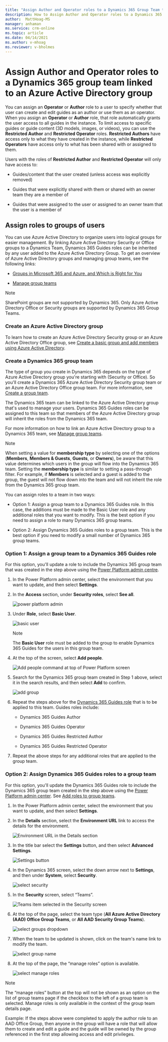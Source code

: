 ```yaml
---
title: "Assign Author and Operator roles to a Dynamics 365 Group Team that is linked to an Azure Active Directory Group to limit the actions of a group of users in all Dynamics 365 Guides | MicrosoftDocs"
description: How to Assign Author and Operator roles to a Dynamics 365 Group Team that is linked to an Azure Active Directory Group.
author:  MattHoag-MS
manager: anhaman
ms.service: crm-online
ms.topic: article
ms.date: 04/14/2021
ms.author: v-mhoag
ms.reviewer: v-bholmes
---
```


# Assign Author and Operator roles to a Dynamics 365 group team linked to an Azure Active Directory group

You can assign an **Operator** or **Author** role to a user to specify whether that user can create and edit guides as an author or use them as an operator.  When you assign an **Operator** or **Author** role, that role automatically grants the user access to all guides in the instance. To limit access to specific guides or guide content (3D models, images, or videos), you can use the **Restricted Author** and **Restricted Operator** roles. **Restricted Authors** have access only to what they have created in the instance, while **Restricted Operators** have access only to what has been shared with or assigned to them.

Users with the roles of **Restricted Author** and **Restricted Operator** will only have access to:

- Guides/content that the user created (unless access was explicitly removed)

- Guides that were explicitly shared with them or shared with an owner team they are a member of

- Guides that were assigned to the user or assigned to an owner team that the user is a member of

## Assign roles to groups of users

You can use Azure Active Directory to organize users into logical groups for easier management. By linking Azure Active Directory Security or Office groups to a Dynamics Team, Dynamics 365 Guides roles can be inherited by any user added to the Azure Active Directory Group. To get an overview of Azure Active Directory groups and managing group teams, see the following links:

- [Groups in Microsoft 365 and Azure, and Which is Right for You](https://docs.microsoft.com/microsoft-365/community/all-about-groups)

- [Manage group teams](https://docs.microsoft.com/power-platform/admin/manage-group-teams)

> [!NOTE]
> SharePoint groups are not supported by Dynamics 365.  Only Azure Active Directory Office or Security groups are supported by Dynamics 365 Group Teams.

### Create an Azure Active Directory group

To learn how to create an Azure Active Directory Security group or an Azure Active Directory Office group, see [Create a basic group and add members using Azure Active Directory](https://docs.microsoft.com/azure/active-directory/fundamentals/active-directory-groups-create-azure-portal).

### Create a Dynamics 365 group team

The type of group you create in Dynamics 365 depends on the type of Azure Active Directory group you're starting with (Security or Office). So you'll create a Dynamics 365 Azure Active Directory Security group team or an Azure Active Directory Office group team. For more information, see [Create a group team](https://docs.microsoft.com/power-platform/admin/manage-group-teams#create-a-group-team).  

The Dynamics 365 team can be linked to the Azure Active Directory group that's used to manage your users. Dynamics 365 Guides roles can be assigned to this team so that members of the Azure Active Directory group will inherit the roles from the Dynamics 365 team.

For more information on how to link an Azure Active Directory group to a Dynamics 365 team, see [Manage group teams](https://docs.microsoft.com/power-platform/admin/manage-group-teams). 

> [!NOTE] 
> When setting a value for **membership type** by selecting one of the options (**Members**, **Members & Guests**, **Guests**, or **Owners**), be aware that this value determines which users in the group will flow into the Dynamics 365 team. Setting the **membership type** is similar to setting a pass-through filter. For example, if **Members** is selected and a guest is added to the group, the guest will not flow down into the team and will not inherit the role from the Dynamics 365 group team.  

You can assign roles to a team in two ways: 

- Option 1: Assign a group team to a Dynamics 365 Guides role. In this case, the additions must be made to the Basic User role and any additional roles that you want to modify. This is the best option if you need to assign a role to many Dynamics 365 group teams.

- Option 2: Assign Dynamics 365 Guides roles to a group team. This is the best option if you need to modify a small number of Dynamics 365 group teams.

### Option 1: Assign a group team to a Dynamics 365 Guides role

For this option, you'll update a role to include the Dynamics 365 group team that was created in the step above using the [Power Platform admin centre](https://admin.powerplatform.microsoft.com/environments).

1. In the Power Platform admin center, select the environment that you want to update, and then select **Settings**.

2. In the **Access** section, under **Security roles**, select **See all**.

    ![power platform admin](media/Power-Platform-admin-center-env-setting.png "power platform admin")
 
3. Under **Role**, select **Basic User**. 

    ![basic user](media/Power-Platform-Enviro-Roles.png "basic users")
    
    > [!NOTE]
    > The **Basic User** role must be added to the group to enable Dynamics 365 Guides for the users in this group team. 

5. At the top of the screen, select **Add people**.

    ![Add people command at top of Power Platform screen](media/Power-Platform-security-role-add-people.png "Add people command at top of Power Platform screen")
    
6. Search for the Dynamics 365 group team created in Step 1 above, select it in the search results, and then select **Add** to confirm.

    ![add group](media/Power-Platform-security-add-group.png "Add group")
 
7. Repeat the steps above for the [Dynamics 365 Guides role](https://docs.microsoft.com/dynamics365/mixed-reality/guides/assign-role) that is to be applied to this team. Guides roles include:

    - Dynamics 365 Guides Author
    
    - Dynamics 365 Guides Operator
    
    - Dynamics 365 Guides Restricted Author
    
    - Dynamics 365 Guides Restricted Operator

8. Repeat the above steps for any additional roles that are applied to the group team.

### Option 2: Assign Dynamics 365 Guides roles to a group team

For this option, you'll update the Dynamics 365 Guides role to include the Dynamics 365 group team created in the step above using the [Power Platform admin center](https://admin.powerplatform.microsoft.com/environments). See [Add roles to group teams](https://docs.microsoft.com/power-platform/admin/manage-teams).

1. In the Power Platform admin center, select the environment that you want to update, and then select **Settings**.

2. In the **Details** section, select the **Environment URL** link to access the details for the environment.  

    ![Environment URL in the Details section](media/Power-Platform-admin-center-env-url.png "Environment URL in the Details section")

3. In the title bar select the **Settings** button, and then select **Advanced Settings**.

    ![Settings button](media/Power-Platform-admin-center-env-adv-settings.png "Settings button")  

4. In the Dynamics 365 screen, select the down arrow next to **Settings**, and then under **System**, select **Security**.

    ![select security](media/D365-admin-center-advanced-settings-security.png "select security")

5. In the **Security** screen, select “Teams”.

    ![Teams item selected in the Security screen](media/D365-admin-center-advanced-settings-teams.png "Teams item selected in the Security screen")

6. At the top of the page, select the team type (**All Azure Active Directory (AAD) Office Group Teams**, or **All AAD Security Group Teams**).

    ![select groups dropdown](media/D365-admin-center-advanced-settings-groups.png "select groups dropdown")
 
7. When the team to be updated is shown, click on the team's name link to modify the team.

    ![select group name](media/D365-admin-center-advanced-settings-groupname.png "select group name")

8. At the top of the page, the “manage roles” option is available.

    ![select manage roles](media/D365-admin-center-advanced-settings-manage-roles.png "manage roles")

> [!NOTE]
> The “manage roles” button at the top will not be shown as an option on the list of group teams page if the checkbox to the left of a group team is selected.  Manage roles is only available in the context of the group team details page.  

Example: If the steps above were completed to apply the author role to an AAD Office Group, then anyone in the group will have a role that will allow them to create and edit a guide and the guide will be owned by the group referenced in the first step allowing access and edit privileges.
